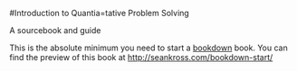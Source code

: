#Introduction to Quantia=tative Problem Solving

A sourcebook and guide

This is the absolute minimum you need to start a [bookdown](https://bookdown.org/home/about.html) book. You can find the
preview of this book at http://seankross.com/bookdown-start/
